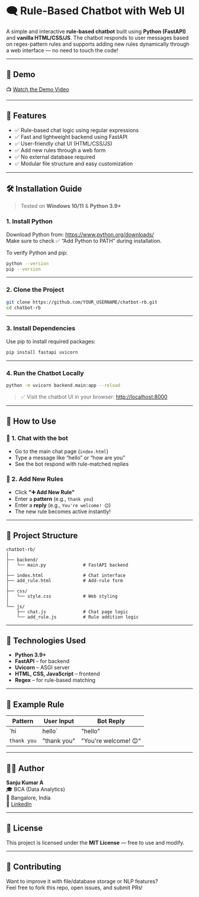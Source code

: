 # 🗨️ Rule-Based Chatbot with Web UI

A simple and interactive **rule-based chatbot** built using **Python (FastAPI)** and **vanilla HTML/CSS/JS**. The chatbot responds to user messages based on regex-pattern rules and supports adding new rules dynamically through a web interface — no need to touch the code!

---

## 🎥 Demo

📺 [Watch the Demo Video](https://youtu.be/Gd9-t8JYSLM)  


---

## 🚀 Features

- ✅ Rule-based chat logic using regular expressions
- ✅ Fast and lightweight backend using FastAPI
- ✅ User-friendly chat UI (HTML/CSS/JS)
- ✅ Add new rules through a web form
- ✅ No external database required
- ✅ Modular file structure and easy customization

---

## 🛠️ Installation Guide

> Tested on **Windows 10/11** & **Python 3.9+**

### 1. Install Python

Download Python from: https://www.python.org/downloads/  
Make sure to check ✅ “Add Python to PATH” during installation.

To verify Python and pip:

```bash
python --version
pip --version
```

---

### 2. Clone the Project

```bash
git clone https://github.com/YOUR_USERNAME/chatbot-rb.git
cd chatbot-rb
```

---

### 3. Install Dependencies

Use pip to install required packages:

```bash
pip install fastapi uvicorn
```

---

### 4. Run the Chatbot Locally

```bash
python -m uvicorn backend.main:app --reload
```

> ✅ Visit the chatbot UI in your browser: [http://localhost:8000](http://localhost:8000)

---

## 🧪 How to Use

### 🔹 1. Chat with the bot

- Go to the main chat page (`index.html`)
- Type a message like “hello” or “how are you”
- See the bot respond with rule-matched replies

### 🔹 2. Add New Rules

- Click **"➕ Add New Rule"**
- Enter a **pattern** (e.g., `thank you`)
- Enter a **reply** (e.g., `You're welcome! 😊`)
- The new rule becomes active instantly!

---

## 📁 Project Structure

```
chatbot-rb/
│
├── backend/
│   └── main.py              # FastAPI backend
│
├── index.html               # Chat interface
├── add_rule.html            # Add-rule form
│
├── css/
│   └── style.css            # Web styling
│
└── js/
    ├── chat.js              # Chat page logic
    └── add_rule.js          # Rule addition logic
```

---

## 🧠 Technologies Used

- **Python 3.9+**
- **FastAPI** – for backend
- **Uvicorn** – ASGI server
- **HTML, CSS, JavaScript** – frontend
- **Regex** – for rule-based matching

---

## 📌 Example Rule

| Pattern         | User Input         | Bot Reply               |
|----------------|--------------------|--------------------------|
| `hi|hello`     | "hello"            | "Hi there!"              |
| `thank you`    | "thank you"        | "You're welcome! 😊"     |

---

## 👨‍💻 Author

**Sanju Kumar A**  
🎓 BCA (Data Analytics)  
📍 Bangalore, India  
🔗 [LinkedIn](https://www.linkedin.com/in/sanjukumar1708)

---

## 📃 License

This project is licensed under the **MIT License** — free to use and modify.

---

## 🙌 Contributing

Want to improve it with file/database storage or NLP features?  
Feel free to fork this repo, open issues, and submit PRs!
